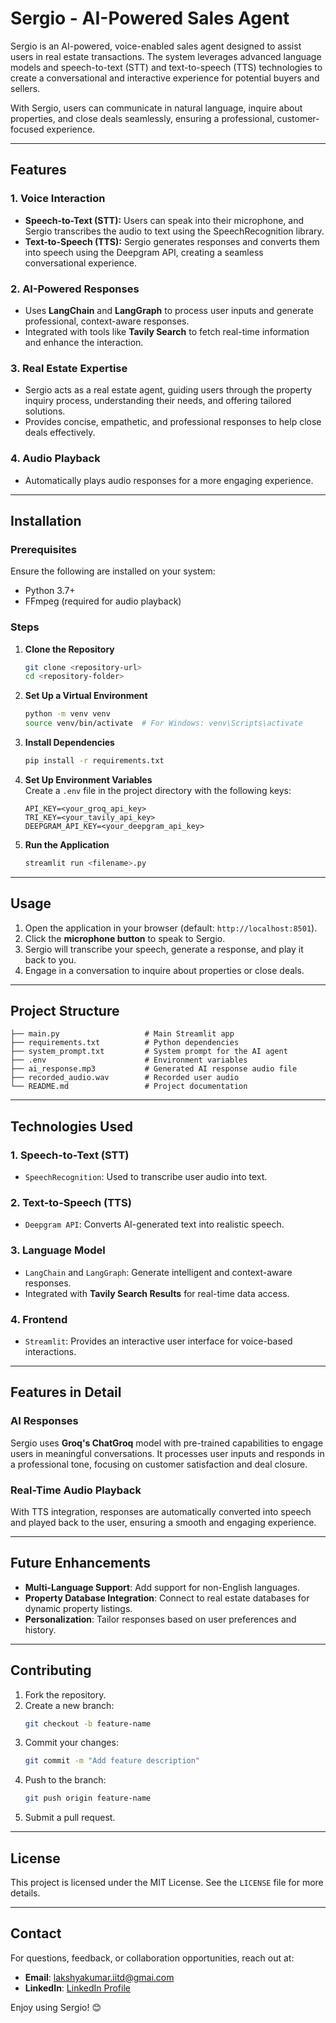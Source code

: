 # Sergio - AI-Powered Sales Agent  

Sergio is an AI-powered, voice-enabled sales agent designed to assist users in real estate transactions. The system leverages advanced language models and speech-to-text (STT) and text-to-speech (TTS) technologies to create a conversational and interactive experience for potential buyers and sellers.  

With Sergio, users can communicate in natural language, inquire about properties, and close deals seamlessly, ensuring a professional, customer-focused experience.  

---

## Features  

### 1. **Voice Interaction**  
- **Speech-to-Text (STT):** Users can speak into their microphone, and Sergio transcribes the audio to text using the SpeechRecognition library.  
- **Text-to-Speech (TTS):** Sergio generates responses and converts them into speech using the Deepgram API, creating a seamless conversational experience.  

### 2. **AI-Powered Responses**  
- Uses **LangChain** and **LangGraph** to process user inputs and generate professional, context-aware responses.  
- Integrated with tools like **Tavily Search** to fetch real-time information and enhance the interaction.  

### 3. **Real Estate Expertise**  
- Sergio acts as a real estate agent, guiding users through the property inquiry process, understanding their needs, and offering tailored solutions.  
- Provides concise, empathetic, and professional responses to help close deals effectively.  

### 4. **Audio Playback**  
- Automatically plays audio responses for a more engaging experience.  

---

## Installation  

### Prerequisites  
Ensure the following are installed on your system:  
- Python 3.7+  
- FFmpeg (required for audio playback)  

### Steps  

1. **Clone the Repository**  
   ```bash  
   git clone <repository-url>  
   cd <repository-folder>  
   ```  

2. **Set Up a Virtual Environment**  
   ```bash  
   python -m venv venv  
   source venv/bin/activate  # For Windows: venv\Scripts\activate  
   ```  

3. **Install Dependencies**  
   ```bash  
   pip install -r requirements.txt  
   ```  

4. **Set Up Environment Variables**  
   Create a `.env` file in the project directory with the following keys:  
   ```env  
   API_KEY=<your_groq_api_key>  
   TRI_KEY=<your_tavily_api_key>  
   DEEPGRAM_API_KEY=<your_deepgram_api_key>  
   ```  

5. **Run the Application**  
   ```bash  
   streamlit run <filename>.py  
   ```  

---

## Usage  

1. Open the application in your browser (default: `http://localhost:8501`).  
2. Click the **microphone button** to speak to Sergio.  
3. Sergio will transcribe your speech, generate a response, and play it back to you.  
4. Engage in a conversation to inquire about properties or close deals.  

---

## Project Structure  

```plaintext  
├── main.py                   # Main Streamlit app  
├── requirements.txt          # Python dependencies  
├── system_prompt.txt         # System prompt for the AI agent  
├── .env                      # Environment variables  
├── ai_response.mp3           # Generated AI response audio file  
├── recorded_audio.wav        # Recorded user audio  
└── README.md                 # Project documentation  
```  

---

## Technologies Used  

### 1. **Speech-to-Text (STT)**  
- `SpeechRecognition`: Used to transcribe user audio into text.  

### 2. **Text-to-Speech (TTS)**  
- `Deepgram API`: Converts AI-generated text into realistic speech.  

### 3. **Language Model**  
- `LangChain` and `LangGraph`: Generate intelligent and context-aware responses.  
- Integrated with **Tavily Search Results** for real-time data access.  

### 4. **Frontend**  
- `Streamlit`: Provides an interactive user interface for voice-based interactions.  

---

## Features in Detail  

### AI Responses  
Sergio uses **Groq's ChatGroq** model with pre-trained capabilities to engage users in meaningful conversations. It processes user inputs and responds in a professional tone, focusing on customer satisfaction and deal closure.  

### Real-Time Audio Playback  
With TTS integration, responses are automatically converted into speech and played back to the user, ensuring a smooth and engaging experience.  

---

## Future Enhancements  

- **Multi-Language Support**: Add support for non-English languages.  
- **Property Database Integration**: Connect to real estate databases for dynamic property listings.  
- **Personalization**: Tailor responses based on user preferences and history.  

---

## Contributing  

1. Fork the repository.  
2. Create a new branch:  
   ```bash  
   git checkout -b feature-name  
   ```  
3. Commit your changes:  
   ```bash  
   git commit -m "Add feature description"  
   ```  
4. Push to the branch:  
   ```bash  
   git push origin feature-name  
   ```  
5. Submit a pull request.  

---

## License  

This project is licensed under the MIT License. See the `LICENSE` file for more details.  

---

## Contact  

For questions, feedback, or collaboration opportunities, reach out at:  
- **Email**: [lakshyakumar.iitd@gmai.com](mailto:lakshyakumar.iitd@gmai.com)  
- **LinkedIn**: [LinkedIn Profile]([https://www.linkedin.com/in/your-profile/](https://www.linkedin.com/in/lakshya-kumar-5a205a258/))  

Enjoy using Sergio! 😊  
